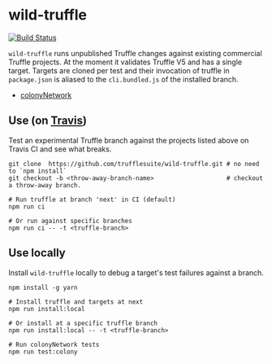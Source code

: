 # wild-truffle
[![Build Status](https://travis-ci.org/trufflesuite/wild-truffle.svg?branch=develop)](https://travis-ci.org/trufflesuite/wild-truffle)

`wild-truffle` runs unpublished Truffle changes against existing commercial Truffle projects. At
the moment it validates Truffle V5 and has a single target. Targets are cloned per test and their
invocation of truffle in `package.json` is aliased to the `cli.bundled.js` of the installed branch.
+ [colonyNetwork](https://github.com/JoinColony/colonyNetwork)

## Use (on [Travis](https://travis-ci.org/trufflesuite/wild-truffle/branches))

Test an experimental Truffle branch against the projects listed above on Travis CI and see what breaks.

```shell
git clone  https://github.com/trufflesuite/wild-truffle.git # no need to `npm install`
git checkout -b <throw-away-branch-name>                    # checkout a throw-away branch.

# Run truffle at branch 'next' in CI (default)
npm run ci

# Or run against specific branches
npm run ci -- -t <truffle-branch>
```

## Use locally

Install `wild-truffle` locally to debug a target's test failures against a branch.

```shell
npm install -g yarn

# Install truffle and targets at next
npm run install:local

# Or install at a specific truffle branch
npm run install:local -- -t <truffle-branch>

# Run colonyNetwork tests
npm run test:colony
```







